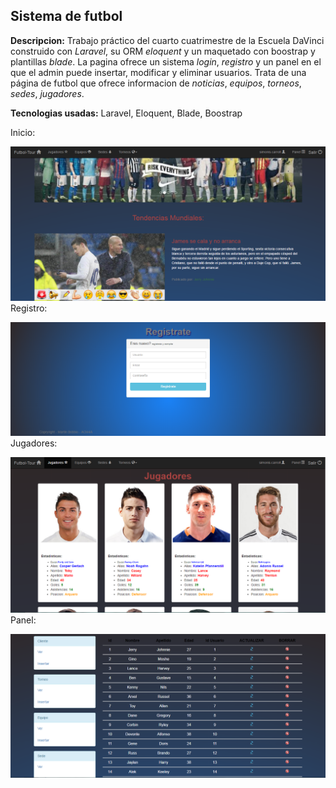 ## Sistema de futbol

**Descripcion:**
Trabajo práctico del cuarto cuatrimestre de la Escuela DaVinci construido con *Laravel*, su ORM *eloquent* y un maquetado con boostrap y plantillas *blade*.
La pagina ofrece un sistema *login*, *registro* y un panel en el que el admin puede insertar, modificar y eliminar usuarios.
Trata de una página de futbol que ofrece informacion de *noticias*, *equipos*, *torneos*, *sedes*, *jugadores*.

**Tecnologias usadas:**
Laravel, Eloquent, Blade, Boostrap

Inicio:

![Image of inicio](public/imagenes/pagina/inicio.PNG)
Registro:

![Image of inicio](public/imagenes/pagina/registro.PNG)
Jugadores:

![Image of inicio](public/imagenes/pagina/jugadores.PNG)
Panel:

![Image of inicio](public/imagenes/pagina/panel.PNG)

